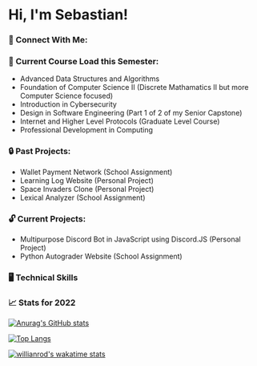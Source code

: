 # Hi, I'm Sebastian!

### :handshake: Connect With Me:

### :open_book: Current Course Load this Semester:
- Advanced Data Structures and Algorithms 
- Foundation of Computer Science II (Discrete Mathamatics II but more Computer Science focused)
- Introduction in Cybersecurity
- Design in Software Engineering (Part 1 of 2 of my Senior Capstone)
- Internet and Higher Level Protocols (Graduate Level Course)
- Professional Development in Computing

### :lock: Past Projects:
- Wallet Payment Network (School Assignment)
- Learning Log Website (Personal Project)
- Space Invaders Clone (Personal Project)
- Lexical Analyzer (School Assignment)

 ### :unlock: Current Projects:
 - Multipurpose Discord Bot in JavaScript using Discord.JS (Personal Project)
 - Python Autograder Website (School Assignment)

### :desktop_computer: Technical Skills

### :chart_with_upwards_trend: Stats for 2022
[![Anurag's GitHub stats](https://github-readme-stats.vercel.app/api?username=SebastianMartinezSWE&count_private=true&show_icons=true&theme=tokyonight)](https://github.com/anuraghazra/github-readme-stats)
 
 [![Top Langs](https://github-readme-stats.vercel.app/api/top-langs/?username=SebastianMartinezSWE&layout=compact&show_icons=true&theme=tokyonight)](https://github.com/anuraghazra/github-readme-stats)
 
 [![willianrod's wakatime stats](https://github-readme-stats.vercel.app/api/wakatime?username=SebastianMartinez&show_icons=true&theme=tokyonight)](https://github.com/anuraghazra/github-readme-stats)

<!--
**SebastianMartinezSWE/SebastianMartinezSWE** is a ✨ _special_ ✨ repository because its `README.md` (this file) appears on your GitHub profile.

Here are some ideas to get you started:

- 🔭 I’m currently working on ...
- 🌱 I’m currently learning ...
- 👯 I’m looking to collaborate on ...
- 🤔 I’m looking for help with ...
- 💬 Ask me about ...
- 📫 How to reach me: ...
- 😄 Pronouns: ...
- ⚡ Fun fact: ...
-->
